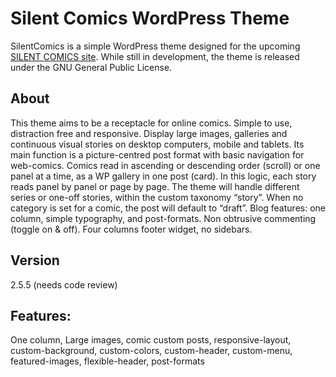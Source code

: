 # Silent Comics WordPress Theme

SilentComics is a simple WordPress theme designed for the upcoming [SILENT COMICS site](http://silent-comics.com). While still in development, the theme is released under the GNU General Public License.

## About
This theme aims to be a receptacle for online comics. Simple to use, distraction free and responsive. Display large images, galleries and continuous visual stories on desktop computers, mobile and tablets. Its main function is a picture-centred post format with basic navigation for web-comics. Comics read in ascending or descending order (scroll) or one panel at a time, as a WP gallery in one post (card). In this logic, each story reads panel by panel or page by page. The theme will handle different series or one-off stories, within the custom taxonomy “story”. When no category is set for a comic, the post will default to “draft”. Blog features: one column, simple typography, and post-formats. Non obtrusive commenting (toggle on & off). Four columns footer widget, no sidebars.

## Version
2.5.5 (needs code review)

## Features:

One column, Large images, comic custom posts, responsive-layout, custom-background, custom-colors, custom-header, custom-menu, featured-images, flexible-header, post-formats
